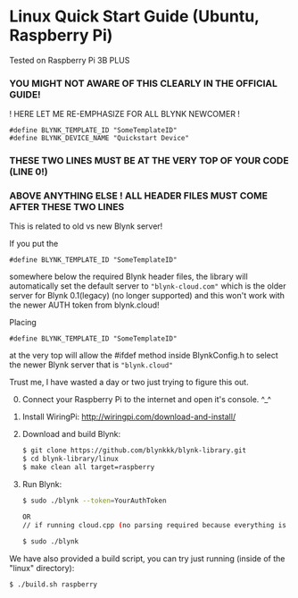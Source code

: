 # Linux Quick Start Guide (Ubuntu, Raspberry Pi)
Tested on Raspberry Pi 3B PLUS 

### YOU MIGHT NOT AWARE OF THIS CLEARLY IN THE OFFICIAL GUIDE! 

! HERE LET ME RE-EMPHASIZE FOR ALL BLYNK NEWCOMER !
``` 
#define BLYNK_TEMPLATE_ID "SomeTemplateID"
#define BLYNK_DEVICE_NAME "Quickstart Device"
```
### THESE TWO LINES MUST BE AT THE VERY TOP OF YOUR CODE (LINE 0!)
### ABOVE ANYTHING ELSE ! ALL HEADER FILES MUST COME AFTER THESE TWO LINES

This is related to old vs new Blynk server!

If you put the 
```
#define BLYNK_TEMPLATE_ID "SomeTemplateID"
```
somewhere below the required Blynk header files,
the library will automatically set the default
server to 
```"blynk-cloud.com"```
which is the older server for Blynk 0.1(legacy) (no longer supported)
and this won't work with the newer AUTH token from blynk.cloud!

Placing 
```
#define BLYNK_TEMPLATE_ID "SomeTemplateID"
```
at the very top will allow the #ifdef method
inside BlynkConfig.h to select the newer Blynk server that is 
```"blynk.cloud"```

Trust me, I have wasted a day or two just trying to figure this out.



0. Connect your Raspberry Pi to the internet and open it's console. ^_^

1. Install WiringPi:
    http://wiringpi.com/download-and-install/

2. Download and build Blynk:
    ```bash
    $ git clone https://github.com/blynkkk/blynk-library.git
    $ cd blynk-library/linux
    $ make clean all target=raspberry
    ```

3. Run Blynk:
    ```bash
    $ sudo ./blynk --token=YourAuthToken
    
    OR
    // if running cloud.cpp (no parsing required because everything is hard coded)
    
    $ sudo ./blynk 
    
    ```

We have also provided a build script, you can try just running (inside of the "linux" directory):

```bash
$ ./build.sh raspberry
```
